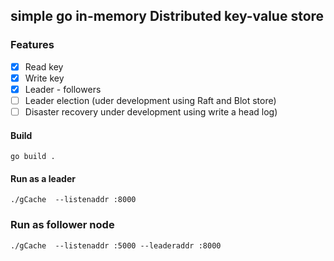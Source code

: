 ## simple go in-memory Distributed key-value store

### Features
- [x] Read key
- [x] Write key
- [x] Leader - followers
- [ ] Leader election (uder development using Raft and Blot store)
- [ ] Disaster recovery under development using write a head log)

#### Build 
```
go build .
```
#### Run as a leader 
```
./gCache  --listenaddr :8000 

```

### Run as follower node 

```
./gCache  --listenaddr :5000 --leaderaddr :8000
```
